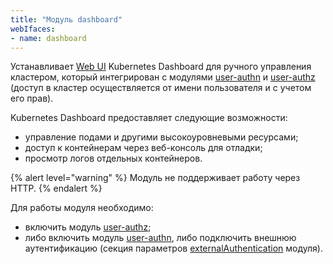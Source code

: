 ```yaml
---
title: "Модуль dashboard"
webIfaces:
- name: dashboard
---
```


Устанавливает [Web UI](https://github.com/kubernetes/dashboard) Kubernetes Dashboard для ручного управления кластером, который интегрирован с модулями [user-authn](../../modules/150-user-authn/) и [user-authz](../../modules/140-user-authz/) (доступ в кластер осуществляется от имени пользователя и с учетом его прав).

Kubernetes Dashboard предоставляет следующие возможности:

- управление подами и другими высокоуровневыми ресурсами;
- доступ к контейнерам через веб-консоль для отладки;
- просмотр логов отдельных контейнеров.

{% alert level="warning" %}
Модуль не поддерживает работу через HTTP.
{% endalert %}

Для работы модуля необходимо:
- включить модуль [user-authz](../user-authz/);
- либо включить модуль [user-authn](../user-authn/), либо подключить внешнюю аутентификацию (секция параметров [externalAuthentication](configuration.html#parameters-auth-externalauthentication) модуля).

